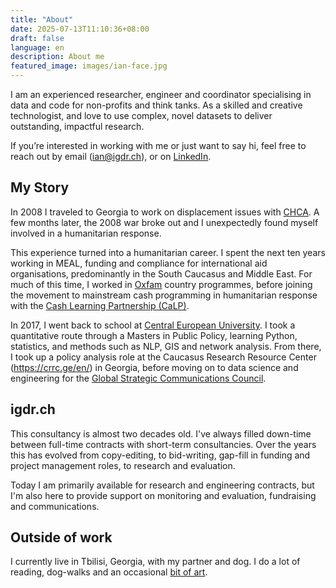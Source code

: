 ```yaml
---
title: "About"
date: 2025-07-13T11:10:36+08:00
draft: false
language: en
description: About me
featured_image: images/ian-face.jpg
---
```


I am an experienced researcher, engineer and coordinator specialising in data and code for non-profits and think tanks. As a skilled and creative technologist, and love to use complex, novel datasets to deliver outstanding, impactful research.

If you’re interested in working with me or just want to say hi, feel free to reach out by email (ian@igdr.ch), or on [LinkedIn](https://www.linkedin.com/in/igdrch/).

## My Story

In 2008 I traveled to Georgia to work on displacement issues with [CHCA](https://chca.org.ge/eng/). A few months later, the 2008 war broke out and I unexpectedly found myself involved in a humanitarian response.

This experience turned into a humanitarian career. I spent the next ten years working in MEAL, funding and compliance for international aid organisations, predominantly in the South Caucasus and Middle East. For much of this time, I worked in [Oxfam](https://www.oxfam.org.uk/) country programmes, before joining the movement to mainstream cash programming in humanitarian response with the [Cash Learning Partnership (CaLP)](https://www.linkedin.com/in/igdrch/).

In 2017, I went back to school at [Central European University](https://www.ceu.edu/). I took a quantitative route through a Masters in Public Policy, learning Python, statistics, and methods such as NLP, GIS and network analysis. From there, I took up a policy analysis role at the Caucasus Research Resource Center (https://crrc.ge/en/) in Georgia, before moving on to data science and engineering for the [Global Strategic Communications Council](https://gsccnetwork.org/).

## igdr.ch

This consultancy is almost two decades old. I've always filled down-time between full-time contracts with short-term consultancies. Over the years this has evolved from copy-editing, to bid-writing, gap-fill in funding and project management roles, to research and evaluation.

Today I am primarily available for research and engineering contracts, but I'm also here to provide support on monitoring and evaluation, fundraising and communications.

## Outside of work

I currently live in Tbilisi, Georgia, with my partner and dog. I do a lot of reading, dog-walks and an occasional [bit of art](https://pixelfed.social/specialprocedures).
